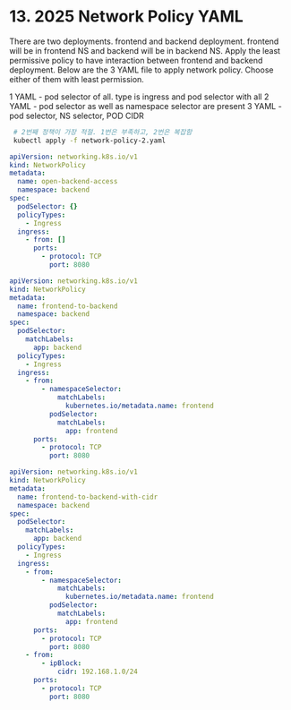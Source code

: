 # 13. 2025 Network Policy YAML
There are two deployments. frontend and backend deployment.
frontend will be in frontend NS and backend will be in backend NS.
Apply the least permissive policy to have interaction between frontend and backend deployment.
Below are the 3 YAML file to apply network policy.
Choose either of them with least permission.

1 YAML - pod selector of all. type is ingress and pod selector with all
2 YAML - pod selector as well as namespace selector are present
3 YAML - pod selector, NS selector, POD CIDR


```bash
 # 2번째 정책이 가장 적절. 1번은 부족하고, 2번은 복잡함
 kubectl apply -f network-policy-2.yaml
```

```yaml
apiVersion: networking.k8s.io/v1
kind: NetworkPolicy
metadata:
  name: open-backend-access
  namespace: backend
spec:
  podSelector: {}
  policyTypes:
    - Ingress
  ingress:
    - from: []
      ports:
        - protocol: TCP
          port: 8080
```

```yaml
apiVersion: networking.k8s.io/v1
kind: NetworkPolicy
metadata:
  name: frontend-to-backend
  namespace: backend
spec:
  podSelector:
    matchLabels:
      app: backend
  policyTypes:
    - Ingress
  ingress:
    - from:
        - namespaceSelector:
            matchLabels:
              kubernetes.io/metadata.name: frontend
          podSelector:
            matchLabels:
              app: frontend
      ports:
        - protocol: TCP
          port: 8080

```

```yaml
apiVersion: networking.k8s.io/v1
kind: NetworkPolicy
metadata:
  name: frontend-to-backend-with-cidr
  namespace: backend
spec:
  podSelector:
    matchLabels:
      app: backend
  policyTypes:
    - Ingress
  ingress:
    - from:
        - namespaceSelector:
            matchLabels:
              kubernetes.io/metadata.name: frontend
          podSelector:
            matchLabels:
              app: frontend
      ports:
        - protocol: TCP
          port: 8080
    - from:
        - ipBlock:
            cidr: 192.168.1.0/24
      ports:
        - protocol: TCP
          port: 8080

```